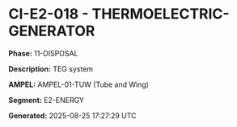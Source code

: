 # CI-E2-018 - THERMOELECTRIC-GENERATOR

**Phase:** 11-DISPOSAL

**Description:** TEG system

**AMPEL:** AMPEL-01-TUW (Tube and Wing)

**Segment:** E2-ENERGY

**Generated:** 2025-08-25 17:27:29 UTC
